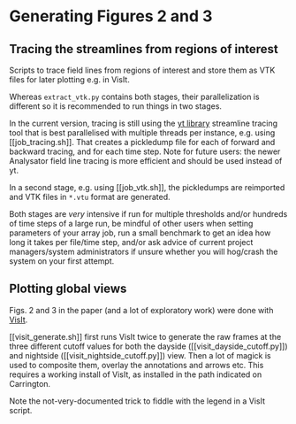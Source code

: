 # Generating Figures 2 and 3

## Tracing the streamlines from regions of interest

Scripts to trace field lines from regions of interest and store them as VTK files for later plotting e.g. in VisIt.

Whereas `extract_vtk.py` contains both stages, their parallelization is different so it is recommended to run things in two stages.

In the current version, tracing is still using the [yt library](https://yt-project.org/) streamline tracing tool that is best parallelised with multiple threads per instance, e.g. using [[job_tracing.sh]]. That creates a pickledump file for each of forward and backward tracing, and for each time step. Note for future users: the newer Analysator field line tracing is more efficient and should be used instead of yt.

In a second stage, e.g. using [[job_vtk.sh]], the pickledumps are reimported and VTK files in `*.vtu` format are generated. 

Both stages are *very* intensive if run for multiple thresholds and/or hundreds of time steps of a large run, be mindful of other users when setting parameters of your array job, run a small benchmark to get an idea how long it takes per file/time step, and/or ask advice of current project managers/system administrators if unsure whether you will hog/crash the system on your first attempt.


## Plotting global views

Figs. 2 and 3 in the paper (and a lot of exploratory work) were done with [VisIt](https://visit-dav.github.io/visit-website/).

[[visit_generate.sh]] first runs VisIt twice to generate the raw frames at the three different cutoff values for both the dayside ([[visit_dayside_cutoff.py]]) and nightside ([[visit_nightside_cutoff.py]]) view. Then a lot of magick is used to composite them, overlay the annotations and arrows etc. This requires a working install of VisIt, as installed in the path indicated on Carrington.

Note the not-very-documented trick to fiddle with the legend in a VisIt script.

